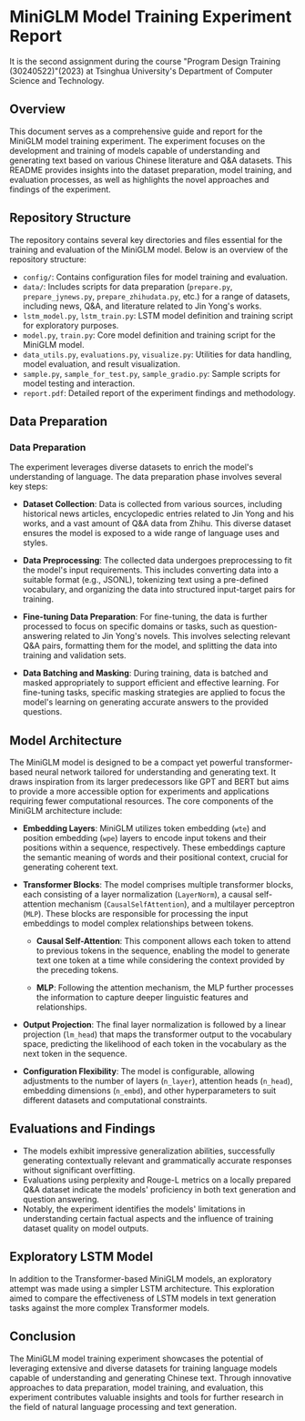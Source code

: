 # MiniGLM Model Training Experiment Report

It is the second assignment during the course "Program Design Training (30240522)"(2023) at Tsinghua University's Department of Computer Science and Technology.

## Overview

This document serves as a comprehensive guide and report for the MiniGLM model training experiment. The experiment focuses on the development and training of models capable of understanding and generating text based on various Chinese literature and Q&A datasets. This README provides insights into the dataset preparation, model training, and evaluation processes, as well as highlights the novel approaches and findings of the experiment.

## Repository Structure

The repository contains several key directories and files essential for the training and evaluation of the MiniGLM model. Below is an overview of the repository structure:

- `config/`: Contains configuration files for model training and evaluation.
- `data/`: Includes scripts for data preparation (`prepare.py`, `prepare_jynews.py`, `prepare_zhihudata.py`, etc.) for a range of datasets, including news, Q&A, and literature related to Jin Yong's works.
- `lstm_model.py`, `lstm_train.py`: LSTM model definition and training script for exploratory purposes.
- `model.py`, `train.py`: Core model definition and training script for the MiniGLM model.
- `data_utils.py`, `evaluations.py`, `visualize.py`: Utilities for data handling, model evaluation, and result visualization.
- `sample.py`, `sample_for_test.py`, `sample_gradio.py`: Sample scripts for model testing and interaction.
- `report.pdf`: Detailed report of the experiment findings and methodology.

## Data Preparation

### Data Preparation

The experiment leverages diverse datasets to enrich the model's understanding of language. The data preparation phase involves several key steps:

- **Dataset Collection**: Data is collected from various sources, including historical news articles, encyclopedic entries related to Jin Yong and his works, and a vast amount of Q&A data from Zhihu. This diverse dataset ensures the model is exposed to a wide range of language uses and styles.

- **Data Preprocessing**: The collected data undergoes preprocessing to fit the model's input requirements. This includes converting data into a suitable format (e.g., JSONL), tokenizing text using a pre-defined vocabulary, and organizing the data into structured input-target pairs for training.

- **Fine-tuning Data Preparation**: For fine-tuning, the data is further processed to focus on specific domains or tasks, such as question-answering related to Jin Yong's novels. This involves selecting relevant Q&A pairs, formatting them for the model, and splitting the data into training and validation sets.

- **Data Batching and Masking**: During training, data is batched and masked appropriately to support efficient and effective learning. For fine-tuning tasks, specific masking strategies are applied to focus the model's learning on generating accurate answers to the provided questions.

## Model Architecture

The MiniGLM model is designed to be a compact yet powerful transformer-based neural network tailored for understanding and generating text. It draws inspiration from its larger predecessors like GPT and BERT but aims to provide a more accessible option for experiments and applications requiring fewer computational resources. The core components of the MiniGLM architecture include:

- **Embedding Layers**: MiniGLM utilizes token embedding (`wte`) and position embedding (`wpe`) layers to encode input tokens and their positions within a sequence, respectively. These embeddings capture the semantic meaning of words and their positional context, crucial for generating coherent text.

- **Transformer Blocks**: The model comprises multiple transformer blocks, each consisting of a layer normalization (`LayerNorm`), a causal self-attention mechanism (`CausalSelfAttention`), and a multilayer perceptron (`MLP`). These blocks are responsible for processing the input embeddings to model complex relationships between tokens.

  - **Causal Self-Attention**: This component allows each token to attend to previous tokens in the sequence, enabling the model to generate text one token at a time while considering the context provided by the preceding tokens.
  
  - **MLP**: Following the attention mechanism, the MLP further processes the information to capture deeper linguistic features and relationships.

- **Output Projection**: The final layer normalization is followed by a linear projection (`lm_head`) that maps the transformer output to the vocabulary space, predicting the likelihood of each token in the vocabulary as the next token in the sequence.

- **Configuration Flexibility**: The model is configurable, allowing adjustments to the number of layers (`n_layer`), attention heads (`n_head`), embedding dimensions (`n_embd`), and other hyperparameters to suit different datasets and computational constraints.

## Evaluations and Findings

- The models exhibit impressive generalization abilities, successfully generating contextually relevant and grammatically accurate responses without significant overfitting.
- Evaluations using perplexity and Rouge-L metrics on a locally prepared Q&A dataset indicate the models' proficiency in both text generation and question answering.
- Notably, the experiment identifies the models' limitations in understanding certain factual aspects and the influence of training dataset quality on model outputs.

## Exploratory LSTM Model

In addition to the Transformer-based MiniGLM models, an exploratory attempt was made using a simpler LSTM architecture. This exploration aimed to compare the effectiveness of LSTM models in text generation tasks against the more complex Transformer models.

## Conclusion

The MiniGLM model training experiment showcases the potential of leveraging extensive and diverse datasets for training language models capable of understanding and generating Chinese text. Through innovative approaches to data preparation, model training, and evaluation, this experiment contributes valuable insights and tools for further research in the field of natural language processing and text generation.